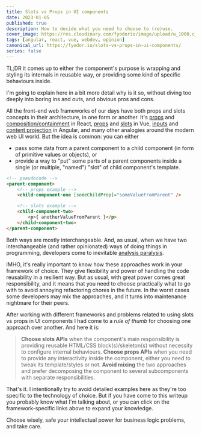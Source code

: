 ```yaml
---
title: Slots vs Props in UI components
date: 2023-01-05
published: true
description: How to decide what you need to choose to (re)use.
cover_image: https://res.cloudinary.com/fyodorio/image/upload/w_1000,c_fill,g_auto,q_auto,f_auto/v1672912407/slots-vs-props_ijm2kv.jpg
tags: [angular, react, vue, webdev, opinion]
canonical_url: https://fyodor.io/slots-vs-props-in-ui-components/
series: false
---
```


TL;DR it comes up to either the component's purpose is wrapping and styling its internals in reusable way, or providing some kind of specific behaviours inside.

I'm going to explain here in a bit more detail why is it so, without diving too deeply into boring ins and outs, and obvious pros and cons. 

All the front-end web frameworks of our days have both props and slots concepts in their architecture, in one form or another. It's [props](https://reactjs.org/docs/components-and-props.html) and [composition/containment](https://reactjs.org/docs/composition-vs-inheritance.html) in React, [props](https://vuejs.org/guide/components/props.html) and [slots](https://vuejs.org/guide/components/slots.html) in Vue, [inputs](https://angular.io/guide/inputs-outputs) and [content projection](https://angular.io/guide/content-projection) in Angular, and many other analogies around the modern web UI world. But the idea is common: you can either 

* pass some data from a parent component to a child component (in form of primitive values or objects), or
* provide a way to "put" some parts of a parent components inside a single (or multiple, "named") "slot" of child component's template.

```html
<!-- pseudocode -->
<parent-component>
    <!-- props example -->
    <child-component-one [someChildProp]="someValueFromParent" />

    <!-- slots example -->
    <child-component-two>
        <p>{ anotherValueFromParent }</p>
    </child-component-two>
</parent-component>
```

Both ways are mostly interchangeable. And, as usual, when we have two interchangeable (and rather opinionated) ways of doing things in programming, developers come to inevitable [analysis paralysis](https://en.wikipedia.org/wiki/Analysis_paralysis).

IMHO, it's really important to know how these approaches work in your framework of choice. They give flexibility and power of handling the code reusability in a resilient way. But as usual, with great power comes great responsibility, and it means that you need to choose practically what to go with to avoid annoying refactoring chores in the future. In the worst cases some developers may mix the approaches, and it turns into maintenance nightmare for their peers.

After working with different frameworks and problems related to using slots vs props in UI components I had come to a _rule of thumb_ for choosing one approach over another. And here it is:

> **Choose slots APIs** when the component's main responsibility is providing reusable HTML/CSS block(s)/skeleton(s) without necessity to configure internal behaviours. **Choose props APIs** when you need to provide any interactivity inside the component, either you need to tweak its template/styles or not. **Avoid mixing** the two approaches and prefer decomposing the component to several subcomponents with separate responsibilities.

That's it. I intentionally try to avoid detailed examples here as they're too specific to the technology of choice. But if you have come to this writeup you probably know what I'm talking about, or you can click on the framework-specific links above to expand your knowledge.

Choose wisely, safe your intellectual power for business logic problems, and take care. 